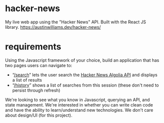 # hacker-news

My live web app using the "Hacker News" API. Built with the React JS library. https://austinwilliams.dev/hacker-news/

# requirements

Using the Javascript framework of your choice, build an application that has two pages users can navigate to:
- “[/search](https://www.austinwilliams.dev/hacker-news/#/search)” lets the user search the [Hacker News Algolia API](https://hn.algolia.com/api) and displays a list of results
- “[/history](https://www.austinwilliams.dev/hacker-news/#/history)” shows a list of searches from this session (these don't need to persist through refresh)

We're looking to see what you know in Javascript, querying an API, and state management. We're interested in whether you can write clean code and have the ability to learn/understand new technologies. We don't care about design/UI (for this project).

